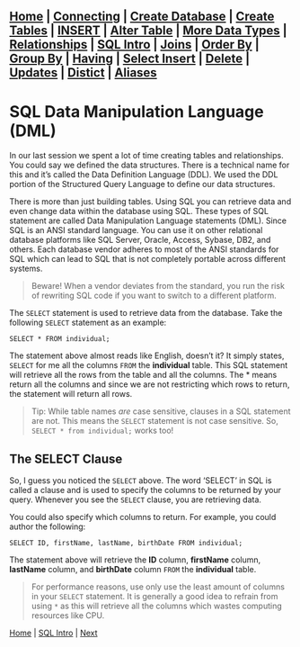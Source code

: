 [Home](/) | [Connecting](/2-connecting/) | [Create Database](/3-create-database/) | [Create Tables](/4-create-table/) | [INSERT](/5-insert/) | [Alter Table](/6-alter-table/) | [More Data Types](/7-more-data-types/) | [Relationships](/8-relationships/) | [SQL Intro](/9-sql-intro/) | [Joins](/10-joins/) | [Order By](/11-order-by/) | [Group By](/12-group-by/) | [Having](/13-having/)  | [Select Insert](/14-selectinsert/) | [Delete](/15-delete/) | [Updates](/16-updates/) | [Distict](/17-distinct/) | [Aliases](/18-aliases/)
---

# SQL Data Manipulation Language (DML)

In our last session we spent a lot of time creating tables and relationships.  You could say we defined the data structures.  There is a technical name for this and it’s called the Data Definition Language (DDL).   We used the DDL portion of the Structured Query Language to define our data structures.  

There is more than just building tables.  Using SQL you can retrieve data and even change data within the database using SQL.  These types of SQL statement are called Data Manipulation Language statements (DML).  Since SQL is an ANSI standard language. You can use it on other relational database platforms like SQL Server, Oracle, Access, Sybase, DB2, and others.  Each database vendor adheres to most of the ANSI standards for SQL which can lead to SQL that is not completely portable across different systems.  

> Beware! When a vendor deviates from the standard, you run the risk of rewriting SQL code if you want to switch to a different platform.  

The `SELECT` statement is used to retrieve data from the database. Take the following `SELECT` statement as an example:

```
SELECT * FROM individual;
```

The statement above almost reads like English, doesn’t it?  It simply states, `SELECT` for me all the columns `FROM` the **individual** table.  This SQL statement will retrieve all the rows from the table and all the columns.  The * means return all the columns and since we are not restricting which rows to return, the statement will return all rows.

> Tip:  While table names _are_ case sensitive, clauses in a SQL statement are not.  This means the `SELECT` statement is not case sensitive.  So, `SELECT * from individual;` works too!

## The SELECT Clause

So, I guess you noticed the `SELECT` above.  The word ‘SELECT’ in SQL is called a clause and is used to specify the columns to be returned by your query.  Whenever you see the `SELECT` clause, you are retrieving data.  

You could also specify which columns to return.  For example, you could author the following:

```
SELECT ID, firstName, lastName, birthDate FROM individual;
```

The statement above will retrieve the **ID** column, **firstName** column, **lastName** column, and **birthDate** column `FROM` the **individual** table.

> For performance reasons, use only use the least amount of columns in your `SELECT` statement.  It is generally a good idea to refrain from using `*` as this will retrieve all the columns which wastes computing resources like CPU.    

[Home](/)  |  [SQL Intro](/9-sql-intro/)  |  [Next](/9-sql-intro/1)
